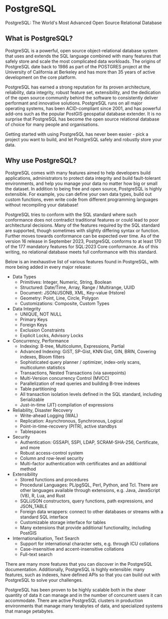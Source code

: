 # PostgreSQL

PostgreSQL: The World's Most Advanced Open Source Relational Database

## What is PostgreSQL?

PostgreSQL is a powerful, open source object-relational database system that uses and extends the SQL language combined with many features that safely store and scale the most complicated data workloads. The origins of PostgreSQL date back to 1986 as part of the POSTGRES project at the University of California at Berkeley and has more than 35 years of active development on the core platform.

PostgreSQL has earned a strong reputation for its proven architecture, reliability, data integrity, robust feature set, extensibility, and the dedication of the open source community behind the software to consistently deliver performant and innovative solutions. PostgreSQL runs on all major operating systems, has been ACID-compliant since 2001, and has powerful add-ons such as the popular PostGIS geospatial database extender. It is no surprise that PostgreSQL has become the open source relational database of choice for many people and organisations.

Getting started with using PostgreSQL has never been easier - pick a project you want to build, and let PostgreSQL safely and robustly store your data.

## Why use PostgreSQL?

PostgreSQL comes with many features aimed to help developers build applications, administrators to protect data integrity and build fault-tolerant environments, and help you manage your data no matter how big or small the dataset. In addition to being free and open source, PostgreSQL is highly extensible. For example, you can define your own data types, build out custom functions, even write code from different programming languages without recompiling your database!

PostgreSQL tries to conform with the SQL standard where such conformance does not contradict traditional features or could lead to poor architectural decisions. Many of the features required by the SQL standard are supported, though sometimes with slightly differing syntax or function. Further moves towards conformance can be expected over time. As of the version 16 release in September 2023, PostgreSQL conforms to at least 170 of the 177 mandatory features for SQL:2023 Core conformance. As of this writing, no relational database meets full conformance with this standard.

Below is an inexhaustive list of various features found in PostgreSQL, with more being added in every major release:

* Data Types
  * Primitives: Integer, Numeric, String, Boolean
  * Structured: Date/Time, Array, Range / Multirange, UUID
  * Document: JSON/JSONB, XML, Key-value (Hstore)
  * Geometry: Point, Line, Circle, Polygon
  * Customizations: Composite, Custom Types
* Data Integrity
  * UNIQUE, NOT NULL
  * Primary Keys
  * Foreign Keys
  * Exclusion Constraints
  * Explicit Locks, Advisory Locks
* Concurrency, Performance
  * Indexing: B-tree, Multicolumn, Expressions, Partial
  * Advanced Indexing: GiST, SP-Gist, KNN Gist, GIN, BRIN, Covering indexes, Bloom filters
  * Sophisticated query planner / optimizer, index-only scans, multicolumn statistics
  * Transactions, Nested Transactions (via savepoints)
  * Multi-Version concurrency Control (MVCC)
  * Parallelization of read queries and building B-tree indexes
  * Table partitioning
  * All transaction isolation levels defined in the SQL standard, including Serializable
  * Just-in-time (JIT) compilation of expressions
* Reliability, Disaster Recovery
  * Write-ahead Logging (WAL)
  * Replication: Asynchronous, Synchronous, Logical
  * Point-in-time-recovery (PITR), active standbys
  * Tablespaces
* Security
  * Authentication: GSSAPI, SSPI, LDAP, SCRAM-SHA-256, Certificate, and more
  * Robust access-control system
  * Column and row-level security
  * Multi-factor authentication with certificates and an additional method
* Extensibility
  * Stored functions and procedures
  * Procedural Languages: PL/pgSQL, Perl, Python, and Tcl. There are other languages available through extensions, e.g. Java, JavaScript  (V8), R, Lua, and Rust
  * SQL/JSON constructors, query functions, path expressions, and JSON_TABLE
  * Foreign data wrappers: connect to other databases or streams with a standard SQL interface
  * Customizable storage interface for tables
  * Many extensions that provide additional functionality, including PostGIS
* Internationalisation, Text Search
  * Support for international character sets, e.g. through ICU collations
  * Case-insensitive and accent-insensitive collations
  * Full-text search

There are many more features that you can discover in the PostgreSQL documentation. Additionally, PostgreSQL is highly extensible: many features, such as indexes, have defined APIs so that you can build out with PostgreSQL to solve your challenges.

PostgreSQL has been proven to be highly scalable both in the sheer quantity of data it can manage and in the number of concurrent users it can accommodate. There are active PostgreSQL clusters in production environments that manage many terabytes of data, and specialized systems that manage petabytes.

